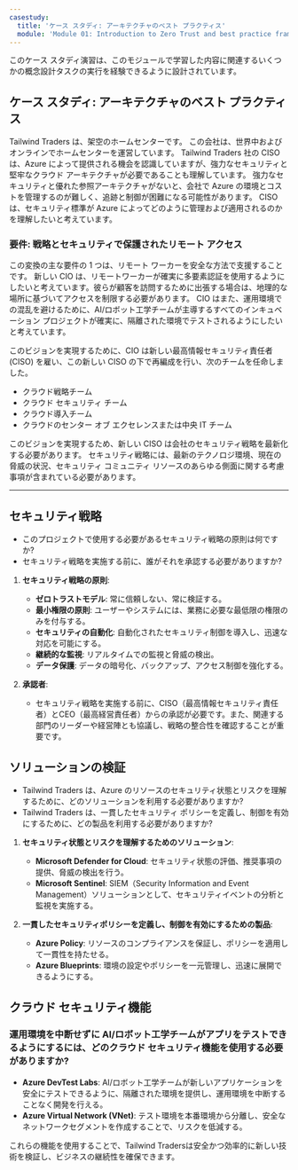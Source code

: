 ```yaml
---
casestudy:
  title: 'ケース スタディ: アーキテクチャのベスト プラクティス'
  module: 'Module 01: Introduction to Zero Trust and best practice frameworks'
---
```


このケース スタディ演習は、このモジュールで学習した内容に関連するいくつかの概念設計タスクの実行を経験できるように設計されています。

## ケース スタディ: アーキテクチャのベスト プラクティス

Tailwind Traders は、架空のホームセンターです。 この会社は、世界中およびオンラインでホームセンターを運営しています。 Tailwind Traders 社の CISO は、Azure によって提供される機会を認識していますが、強力なセキュリティと堅牢なクラウド アーキテクチャが必要であることも理解しています。 強力なセキュリティと優れた参照アーキテクチャがないと、会社で Azure の環境とコストを管理するのが難しく、追跡と制御が困難になる可能性があります。 CISO は、セキュリティ標準が Azure によってどのように管理および適用されるのかを理解したいと考えています。

### 要件: 戦略とセキュリティで保護されたリモート アクセス

この変換の主な要件の 1 つは、リモート ワーカーを安全な方法で支援することです。 新しい CIO は、リモートワーカーが確実に多要素認証を使用するようにしたいと考えています。彼らが顧客を訪問するために出張する場合は、地理的な場所に基づいてアクセスを制限する必要があります。 CIO はまた、運用環境での混乱を避けるために、AI/ロボット工学チームが主導するすべてのインキュベーション プロジェクトが確実に、隔離された環境でテストされるようにしたいと考えています。

このビジョンを実現するために、CIO は新しい最高情報セキュリティ責任者 (CISO) を雇い、この新しい CISO の下で再編成を行い、次のチームを任命しました。

-   クラウド戦略チーム
-   クラウド セキュリティ チーム
-   クラウド導入チーム
-   クラウドのセンター オブ エクセレンスまたは中央 IT チーム

このビジョンを実現するため、新しい CISO は会社のセキュリティ戦略を最新化する必要があります。 セキュリティ戦略には、最新のテクノロジ環境、現在の脅威の状況、セキュリティ コミュニティ リソースのあらゆる側面に関する考慮事項が含まれている必要があります。

---

## セキュリティ戦略
   - このプロジェクトで使用する必要があるセキュリティ戦略の原則は何ですか?
   - セキュリティ戦略を実施する前に、誰がそれを承認する必要がありますか?
  
1. **セキュリティ戦略の原則**:  
   - **ゼロトラストモデル**: 常に信頼しない、常に検証する。  
   - **最小権限の原則**: ユーザーやシステムには、業務に必要な最低限の権限のみを付与する。  
   - **セキュリティの自動化**: 自動化されたセキュリティ制御を導入し、迅速な対応を可能にする。  
   - **継続的な監視**: リアルタイムでの監視と脅威の検出。  
   - **データ保護**: データの暗号化、バックアップ、アクセス制御を強化する。  
  
2. **承認者**:  
   - セキュリティ戦略を実施する前に、CISO（最高情報セキュリティ責任者）とCEO（最高経営責任者）からの承認が必要です。また、関連する部門のリーダーや経営陣とも協議し、戦略の整合性を確認することが重要です。  
  
## ソリューションの検証
   - Tailwind Traders は、Azure のリソースのセキュリティ状態とリスクを理解するために、どのソリューションを利用する必要がありますか?
   - Tailwind Traders は、一貫したセキュリティ ポリシーを定義し、制御を有効にするために、どの製品を利用する必要がありますか?
  
1. **セキュリティ状態とリスクを理解するためのソリューション**:  
   - **Microsoft Defender for Cloud**: セキュリティ状態の評価、推奨事項の提供、脅威の検出を行う。  
   - **Microsoft Sentinel**: SIEM（Security Information and Event Management）ソリューションとして、セキュリティイベントの分析と監視を実施する。  
  
2. **一貫したセキュリティポリシーを定義し、制御を有効にするための製品**:  
   - **Azure Policy**: リソースのコンプライアンスを保証し、ポリシーを適用して一貫性を持たせる。  
   - **Azure Blueprints**: 環境の設定やポリシーを一元管理し、迅速に展開できるようにする。  
  
## クラウド セキュリティ機能

### 運用環境を中断せずに AI/ロボット工学チームがアプリをテストできるようにするには、どのクラウド セキュリティ機能を使用する必要がありますか?
  
- **Azure DevTest Labs**: AI/ロボット工学チームが新しいアプリケーションを安全にテストできるように、隔離された環境を提供し、運用環境を中断することなく開発を行える。  
- **Azure Virtual Network (VNet)**: テスト環境を本番環境から分離し、安全なネットワークセグメントを作成することで、リスクを低減する。  
  
これらの機能を使用することで、Tailwind Tradersは安全かつ効率的に新しい技術を検証し、ビジネスの継続性を確保できます。  
